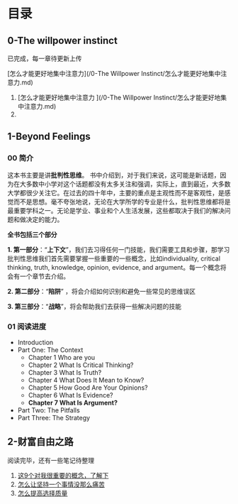 # 目录
## 0-The willpower instinct
已完成，每一章待更新上传

 [怎么才能更好地集中注意力](/0-The Willpower Instinct/怎么才能更好地集中注意力.md) 

1.  [怎么才能更好地集中注意力 ](/0-The Willpower Instinct/怎么才能更好地集中注意力.md)
2. 
## 1-Beyond Feelings

### 00 简介

这本书主要是讲**批判性思维**。
书中介绍到，对于我们来说，这可能是新话题，因为在大多数中小学对这个话题都没有太多关注和强调，实际上，直到最近，大多数大学都很少关注它。在过去的四十年中，主要的重点是主观性而不是客观性，是感觉而不是思想。毫不夸张地说，无论在大学所学的专业是什么，批判性思维都将是最重要学科之一。无论是学业、事业和个人生活发展，这些都取决于我们的解决问题和做决定的能力。

**全书包括三个部分**

**1. 第一部分**：“**上下文**”，我们去习得任何一门技能，我们需要工具和步骤，那学习批判性思维我们首先需要掌握一些重要的一些概念，比如individuality, critical thinking, truth, knowledge, opinion, evidence, and argument。每一个概念将会有一个章节去介绍。

**2. 第二部分**：“**陷阱**” ，将会介绍如何识别和避免一些常见的思维误区

**3. 第三部分**：“**战略**”，将会帮助我们去获得一些解决问题的技能

### 01 阅读进度
- Introduction
- Part One: The Context
  - Chapter 1 Who are you
  - Chapter 2 What Is Critical Thinking?
  - Chapter 3 What Is Truth?
  - Chapter 4 What Does It Mean to Know?
  - Chapter 5 How Good Are Your Opinions?
  - Chapter 6 What Is Evidence?
  - **Chapter 7 What Is Argument?**
- Part Two: The Pitfalls
- Part Three: The Strategy

## 2-财富自由之路
阅读完毕，还有一些笔记待整理
1.  [这9个对我很重要的概念，了解下 ](/2-财富自由之路/这9个对我很重要的概念，了解下.md)
2. [怎么让坚持一个事情没那么痛苦](/2-财富自由之路/怎么让坚持一个事情没那么痛苦.md)
3.  [怎么提高选择质量](/2-财富自由之路/怎么提高选择质量.md)